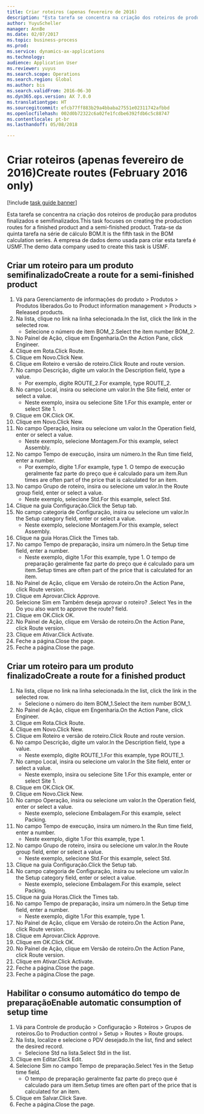```yaml
--- 
title: Criar roteiros (apenas fevereiro de 2016)
description: "Esta tarefa se concentra na criação dos roteiros de produção para produtos finalizados e semifinalizados."
author: YuyuScheller
manager: AnnBe
ms.date: 02/07/2017
ms.topic: business-process
ms.prod: 
ms.service: dynamics-ax-applications
ms.technology: 
audience: Application User
ms.reviewer: yuyus
ms.search.scope: Operations
ms.search.region: Global
ms.author: bis
ms.search.validFrom: 2016-06-30
ms.dyn365.ops.version: AX 7.0.0
ms.translationtype: HT
ms.sourcegitcommit: efcb77ff883b29a4bbaba27551e02311742afbbd
ms.openlocfilehash: 002d0b72322c6a02fe1fcdbe6392fdb6c5c88747
ms.contentlocale: pt-br
ms.lasthandoff: 05/08/2018

---
```

# <a name="create-routes-february-2016-only"></a><span data-ttu-id="e7d27-103">Criar roteiros (apenas fevereiro de 2016)</span><span class="sxs-lookup"><span data-stu-id="e7d27-103">Create routes (February 2016 only)</span></span>

[!include [task guide banner](../../includes/task-guide-banner.md)]

<span data-ttu-id="e7d27-104">Esta tarefa se concentra na criação dos roteiros de produção para produtos finalizados e semifinalizados.</span><span class="sxs-lookup"><span data-stu-id="e7d27-104">This task focuses on creating the production routes for a finished product and a semi-finished product.</span></span> <span data-ttu-id="e7d27-105">Trata-se da quinta tarefa na série de cálculo BOM.</span><span class="sxs-lookup"><span data-stu-id="e7d27-105">It is the fifth task in the BOM calculation series.</span></span> <span data-ttu-id="e7d27-106">A empresa de dados demo usada para criar esta tarefa é USMF.</span><span class="sxs-lookup"><span data-stu-id="e7d27-106">The demo data company used to create this task is USMF.</span></span>


## <a name="create-a-route-for-a-semi-finished-product"></a><span data-ttu-id="e7d27-107">Criar um roteiro para um produto semifinalizado</span><span class="sxs-lookup"><span data-stu-id="e7d27-107">Create a route for a semi-finished product</span></span>
1. <span data-ttu-id="e7d27-108">Vá para Gerenciamento de informações do produto > Produtos > Produtos liberados.</span><span class="sxs-lookup"><span data-stu-id="e7d27-108">Go to Product information management > Products > Released products.</span></span>
2. <span data-ttu-id="e7d27-109">Na lista, clique no link na linha selecionada.</span><span class="sxs-lookup"><span data-stu-id="e7d27-109">In the list, click the link in the selected row.</span></span>
    * <span data-ttu-id="e7d27-110">Selecione o número de item BOM_2.</span><span class="sxs-lookup"><span data-stu-id="e7d27-110">Select the item number BOM_2.</span></span>  
3. <span data-ttu-id="e7d27-111">No Painel de Ação, clique em Engenharia.</span><span class="sxs-lookup"><span data-stu-id="e7d27-111">On the Action Pane, click Engineer.</span></span>
4. <span data-ttu-id="e7d27-112">Clique em Rota.</span><span class="sxs-lookup"><span data-stu-id="e7d27-112">Click Route.</span></span>
5. <span data-ttu-id="e7d27-113">Clique em Novo.</span><span class="sxs-lookup"><span data-stu-id="e7d27-113">Click New.</span></span>
6. <span data-ttu-id="e7d27-114">Clique em Roteiro e versão de roteiro.</span><span class="sxs-lookup"><span data-stu-id="e7d27-114">Click Route and route version.</span></span>
7. <span data-ttu-id="e7d27-115">No campo Descrição, digite um valor.</span><span class="sxs-lookup"><span data-stu-id="e7d27-115">In the Description field, type a value.</span></span>
    * <span data-ttu-id="e7d27-116">Por exemplo, digite ROUTE_2.</span><span class="sxs-lookup"><span data-stu-id="e7d27-116">For example, type ROUTE_2.</span></span>  
8. <span data-ttu-id="e7d27-117">No campo Local, insira ou selecione um valor.</span><span class="sxs-lookup"><span data-stu-id="e7d27-117">In the Site field, enter or select a value.</span></span>
    * <span data-ttu-id="e7d27-118">Neste exemplo, insira ou selecione Site 1.</span><span class="sxs-lookup"><span data-stu-id="e7d27-118">For this example, enter or select Site 1.</span></span>  
9. <span data-ttu-id="e7d27-119">Clique em OK.</span><span class="sxs-lookup"><span data-stu-id="e7d27-119">Click OK.</span></span>
10. <span data-ttu-id="e7d27-120">Clique em Novo.</span><span class="sxs-lookup"><span data-stu-id="e7d27-120">Click New.</span></span>
11. <span data-ttu-id="e7d27-121">No campo Operação, insira ou selecione um valor.</span><span class="sxs-lookup"><span data-stu-id="e7d27-121">In the Operation field, enter or select a value.</span></span>
    * <span data-ttu-id="e7d27-122">Neste exemplo, selecione Montagem.</span><span class="sxs-lookup"><span data-stu-id="e7d27-122">For this example, select Assembly.</span></span>  
12. <span data-ttu-id="e7d27-123">No campo Tempo de execução, insira um número.</span><span class="sxs-lookup"><span data-stu-id="e7d27-123">In the Run time field, enter a number.</span></span>
    * <span data-ttu-id="e7d27-124">Por exemplo, digite 1.</span><span class="sxs-lookup"><span data-stu-id="e7d27-124">For example, type 1.</span></span> <span data-ttu-id="e7d27-125">O tempo de execução geralmente faz parte do preço que é calculado para um item.</span><span class="sxs-lookup"><span data-stu-id="e7d27-125">Run times are often part of the price that is calculated for an item.</span></span>  
13. <span data-ttu-id="e7d27-126">No campo Grupo de roteiro, insira ou selecione um valor.</span><span class="sxs-lookup"><span data-stu-id="e7d27-126">In the Route group field, enter or select a value.</span></span>
    * <span data-ttu-id="e7d27-127">Neste exemplo, selecione Std.</span><span class="sxs-lookup"><span data-stu-id="e7d27-127">For this example, select Std.</span></span>  
14. <span data-ttu-id="e7d27-128">Clique na guia Configuração.</span><span class="sxs-lookup"><span data-stu-id="e7d27-128">Click the Setup tab.</span></span>
15. <span data-ttu-id="e7d27-129">No campo categoria de Configuração, insira ou selecione um valor.</span><span class="sxs-lookup"><span data-stu-id="e7d27-129">In the Setup category field, enter or select a value.</span></span>
    * <span data-ttu-id="e7d27-130">Neste exemplo, selecione Montagem.</span><span class="sxs-lookup"><span data-stu-id="e7d27-130">For this example, select Assembly.</span></span>  
16. <span data-ttu-id="e7d27-131">Clique na guia Horas.</span><span class="sxs-lookup"><span data-stu-id="e7d27-131">Click the Times tab.</span></span>
17. <span data-ttu-id="e7d27-132">No campo Tempo de preparação, insira um número.</span><span class="sxs-lookup"><span data-stu-id="e7d27-132">In the Setup time field, enter a number.</span></span>
    * <span data-ttu-id="e7d27-133">Neste exemplo, digite 1.</span><span class="sxs-lookup"><span data-stu-id="e7d27-133">For this example, type 1.</span></span> <span data-ttu-id="e7d27-134">O tempo de preparação geralmente faz parte do preço que é calculado para um item.</span><span class="sxs-lookup"><span data-stu-id="e7d27-134">Setup times are often part of the price that is calculated for an item.</span></span>  
18. <span data-ttu-id="e7d27-135">No Painel de Ação, clique em Versão de roteiro.</span><span class="sxs-lookup"><span data-stu-id="e7d27-135">On the Action Pane, click Route version.</span></span>
19. <span data-ttu-id="e7d27-136">Clique em Aprovar.</span><span class="sxs-lookup"><span data-stu-id="e7d27-136">Click Approve.</span></span>
20. <span data-ttu-id="e7d27-137">Selecione Sim em Também deseja aprovar o roteiro? .</span><span class="sxs-lookup"><span data-stu-id="e7d27-137">Select Yes in the Do you also want to approve the route? field.</span></span>
21. <span data-ttu-id="e7d27-138">Clique em OK.</span><span class="sxs-lookup"><span data-stu-id="e7d27-138">Click OK.</span></span>
22. <span data-ttu-id="e7d27-139">No Painel de Ação, clique em Versão de roteiro.</span><span class="sxs-lookup"><span data-stu-id="e7d27-139">On the Action Pane, click Route version.</span></span>
23. <span data-ttu-id="e7d27-140">Clique em Ativar.</span><span class="sxs-lookup"><span data-stu-id="e7d27-140">Click Activate.</span></span>
24. <span data-ttu-id="e7d27-141">Feche a página.</span><span class="sxs-lookup"><span data-stu-id="e7d27-141">Close the page.</span></span>
25. <span data-ttu-id="e7d27-142">Feche a página.</span><span class="sxs-lookup"><span data-stu-id="e7d27-142">Close the page.</span></span>

## <a name="create-a-route-for-a-finished-product"></a><span data-ttu-id="e7d27-143">Criar um roteiro para um produto finalizado</span><span class="sxs-lookup"><span data-stu-id="e7d27-143">Create a route for a finished product</span></span>
1. <span data-ttu-id="e7d27-144">Na lista, clique no link na linha selecionada.</span><span class="sxs-lookup"><span data-stu-id="e7d27-144">In the list, click the link in the selected row.</span></span>
    * <span data-ttu-id="e7d27-145">Selecione o número do item BOM_1.</span><span class="sxs-lookup"><span data-stu-id="e7d27-145">Select the item number BOM_1.</span></span>  
2. <span data-ttu-id="e7d27-146">No Painel de Ação, clique em Engenharia.</span><span class="sxs-lookup"><span data-stu-id="e7d27-146">On the Action Pane, click Engineer.</span></span>
3. <span data-ttu-id="e7d27-147">Clique em Rota.</span><span class="sxs-lookup"><span data-stu-id="e7d27-147">Click Route.</span></span>
4. <span data-ttu-id="e7d27-148">Clique em Novo.</span><span class="sxs-lookup"><span data-stu-id="e7d27-148">Click New.</span></span>
5. <span data-ttu-id="e7d27-149">Clique em Roteiro e versão de roteiro.</span><span class="sxs-lookup"><span data-stu-id="e7d27-149">Click Route and route version.</span></span>
6. <span data-ttu-id="e7d27-150">No campo Descrição, digite um valor.</span><span class="sxs-lookup"><span data-stu-id="e7d27-150">In the Description field, type a value.</span></span>
    * <span data-ttu-id="e7d27-151">Neste exemplo, digite ROUTE_1.</span><span class="sxs-lookup"><span data-stu-id="e7d27-151">For this example, type ROUTE_1.</span></span>  
7. <span data-ttu-id="e7d27-152">No campo Local, insira ou selecione um valor.</span><span class="sxs-lookup"><span data-stu-id="e7d27-152">In the Site field, enter or select a value.</span></span>
    * <span data-ttu-id="e7d27-153">Neste exemplo, insira ou selecione Site 1.</span><span class="sxs-lookup"><span data-stu-id="e7d27-153">For this example, enter or select Site 1.</span></span>  
8. <span data-ttu-id="e7d27-154">Clique em OK.</span><span class="sxs-lookup"><span data-stu-id="e7d27-154">Click OK.</span></span>
9. <span data-ttu-id="e7d27-155">Clique em Novo.</span><span class="sxs-lookup"><span data-stu-id="e7d27-155">Click New.</span></span>
10. <span data-ttu-id="e7d27-156">No campo Operação, insira ou selecione um valor.</span><span class="sxs-lookup"><span data-stu-id="e7d27-156">In the Operation field, enter or select a value.</span></span>
    * <span data-ttu-id="e7d27-157">Neste exemplo, selecione Embalagem.</span><span class="sxs-lookup"><span data-stu-id="e7d27-157">For this example, select Packing.</span></span>  
11. <span data-ttu-id="e7d27-158">No campo Tempo de execução, insira um número.</span><span class="sxs-lookup"><span data-stu-id="e7d27-158">In the Run time field, enter a number.</span></span>
    * <span data-ttu-id="e7d27-159">Neste exemplo, digite 1.</span><span class="sxs-lookup"><span data-stu-id="e7d27-159">For this example, type 1.</span></span>  
12. <span data-ttu-id="e7d27-160">No campo Grupo de roteiro, insira ou selecione um valor.</span><span class="sxs-lookup"><span data-stu-id="e7d27-160">In the Route group field, enter or select a value.</span></span>
    * <span data-ttu-id="e7d27-161">Neste exemplo, selecione Std.</span><span class="sxs-lookup"><span data-stu-id="e7d27-161">For this example, select Std.</span></span>  
13. <span data-ttu-id="e7d27-162">Clique na guia Configuração.</span><span class="sxs-lookup"><span data-stu-id="e7d27-162">Click the Setup tab.</span></span>
14. <span data-ttu-id="e7d27-163">No campo categoria de Configuração, insira ou selecione um valor.</span><span class="sxs-lookup"><span data-stu-id="e7d27-163">In the Setup category field, enter or select a value.</span></span>
    * <span data-ttu-id="e7d27-164">Neste exemplo, selecione Embalagem.</span><span class="sxs-lookup"><span data-stu-id="e7d27-164">For this example, select Packing.</span></span>  
15. <span data-ttu-id="e7d27-165">Clique na guia Horas.</span><span class="sxs-lookup"><span data-stu-id="e7d27-165">Click the Times tab.</span></span>
16. <span data-ttu-id="e7d27-166">No campo Tempo de preparação, insira um número.</span><span class="sxs-lookup"><span data-stu-id="e7d27-166">In the Setup time field, enter a number.</span></span>
    * <span data-ttu-id="e7d27-167">Neste exemplo, digite 1.</span><span class="sxs-lookup"><span data-stu-id="e7d27-167">For this example, type 1.</span></span>  
17. <span data-ttu-id="e7d27-168">No Painel de Ação, clique em Versão de roteiro.</span><span class="sxs-lookup"><span data-stu-id="e7d27-168">On the Action Pane, click Route version.</span></span>
18. <span data-ttu-id="e7d27-169">Clique em Aprovar.</span><span class="sxs-lookup"><span data-stu-id="e7d27-169">Click Approve.</span></span>
19. <span data-ttu-id="e7d27-170">Clique em OK.</span><span class="sxs-lookup"><span data-stu-id="e7d27-170">Click OK.</span></span>
20. <span data-ttu-id="e7d27-171">No Painel de Ação, clique em Versão de roteiro.</span><span class="sxs-lookup"><span data-stu-id="e7d27-171">On the Action Pane, click Route version.</span></span>
21. <span data-ttu-id="e7d27-172">Clique em Ativar.</span><span class="sxs-lookup"><span data-stu-id="e7d27-172">Click Activate.</span></span>
22. <span data-ttu-id="e7d27-173">Feche a página.</span><span class="sxs-lookup"><span data-stu-id="e7d27-173">Close the page.</span></span>
23. <span data-ttu-id="e7d27-174">Feche a página.</span><span class="sxs-lookup"><span data-stu-id="e7d27-174">Close the page.</span></span>

## <a name="enable-automatic-consumption-of-setup-time"></a><span data-ttu-id="e7d27-175">Habilitar o consumo automático do tempo de preparação</span><span class="sxs-lookup"><span data-stu-id="e7d27-175">Enable automatic consumption of setup time</span></span>
1. <span data-ttu-id="e7d27-176">Vá para Controle de produção > Configuração > Roteiros > Grupos de roteiros.</span><span class="sxs-lookup"><span data-stu-id="e7d27-176">Go to Production control > Setup > Routes > Route groups.</span></span>
2. <span data-ttu-id="e7d27-177">Na lista, localize e selecione o PDV desejado.</span><span class="sxs-lookup"><span data-stu-id="e7d27-177">In the list, find and select the desired record.</span></span>
    * <span data-ttu-id="e7d27-178">Selecione Std na lista.</span><span class="sxs-lookup"><span data-stu-id="e7d27-178">Select Std in the list.</span></span>  
3. <span data-ttu-id="e7d27-179">Clique em Editar.</span><span class="sxs-lookup"><span data-stu-id="e7d27-179">Click Edit.</span></span>
4. <span data-ttu-id="e7d27-180">Selecione Sim no campo Tempo de preparação.</span><span class="sxs-lookup"><span data-stu-id="e7d27-180">Select Yes in the Setup time field.</span></span>
    * <span data-ttu-id="e7d27-181">O tempo de preparação geralmente faz parte do preço que é calculado para um item.</span><span class="sxs-lookup"><span data-stu-id="e7d27-181">Setup times are often part of the price that is calculated for an item.</span></span>  
5. <span data-ttu-id="e7d27-182">Clique em Salvar.</span><span class="sxs-lookup"><span data-stu-id="e7d27-182">Click Save.</span></span>
6. <span data-ttu-id="e7d27-183">Feche a página.</span><span class="sxs-lookup"><span data-stu-id="e7d27-183">Close the page.</span></span>


